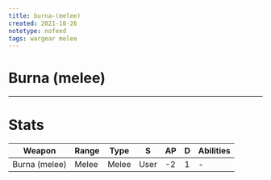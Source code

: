 ```yaml
---
title: burna-(melee)
created: 2021-10-26
notetype: nofeed
tags: wargear melee
---
```


# Burna (melee)

---

# Stats

| Weapon        | Range | Type  | S    | AP  | D   | Abilities |
| ------------- | ----- | ----- | ---- | --- | --- | --------- |
| Burna (melee) | Melee | Melee | User | -2  | 1   | -         | 